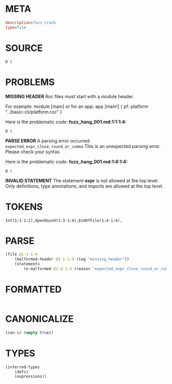 # META
~~~ini
description=fuzz crash
type=file
~~~
# SOURCE
~~~roc
0 (
~~~
# PROBLEMS
**MISSING HEADER**
Roc files must start with a module header.

For example:
        module [main]
or for an app:
        app [main!] { pf: platform "../basic-cli/platform.roc" }

Here is the problematic code:
**fuzz_hang_001.md:1:1:1:4:**
```roc
0 (
```


**PARSE ERROR**
A parsing error occurred: `expected_expr_close_round_or_comma`
This is an unexpected parsing error. Please check your syntax.

Here is the problematic code:
**fuzz_hang_001.md:1:4:1:4:**
```roc
0 (
```


**INVALID STATEMENT**
The statement **expr** is not allowed at the top level.
Only definitions, type annotations, and imports are allowed at the top level.

# TOKENS
~~~zig
Int(1:1-1:2),OpenRound(1:3-1:4),EndOfFile(1:4-1:4),
~~~
# PARSE
~~~clojure
(file @1-1-1-4
	(malformed-header @1-1-1-4 (tag "missing_header"))
	(statements
		(e-malformed @1-4-1-4 (reason "expected_expr_close_round_or_comma"))))
~~~
# FORMATTED
~~~roc

~~~
# CANONICALIZE
~~~clojure
(can-ir (empty true))
~~~
# TYPES
~~~clojure
(inferred-types
	(defs)
	(expressions))
~~~
